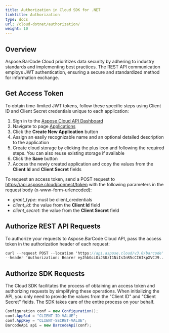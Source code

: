 ```yaml
---
title: Authorization in Cloud SDK for .NET
linktitle: Authorization
type: docs
url: /cloud-dotnet/authorization/
weight: 10
---
```


## **Overview**
Aspose.BarCode Cloud prioritizes data security by adhering to industry standards and implementing best practices. The REST API communication employs JWT authentication, ensuring a secure and standardized method for information exchange.

## **Get Access Token**
To obtain time-limited JWT tokens, follow these specific steps using Client ID and Client Secret credentials unique to each application:

1. Sign in to the [Aspose Cloud API Dashboard](https://dashboard.aspose.cloud/)
2. Navigate to page [Applications](https://dashboard.aspose.cloud/applications)
3. Click the **Create New Application** button
4. Assign an easily recognizable name and an optional detailed description to the application
5. Create cloud storage by clicking the plus icon and following the required steps. You can also reuse existing storage if available
6. Click the **Save** button
7. Access the newly created application and copy the values from the **Client Id** and **Client Secret** fields

To request an access token, send a POST request to https://api.aspose.cloud/connect/token with the following parameters in the request body (x-www-form-urlencoded):

- *grant_type*: must be client_credentials
- *client_id*: the value from the **Client Id** field
- *client_secret*: the value from the **Client Secret** field


## **Authorize REST API Requests**
To authorize your requests to Aspose.BarCode Cloud API, pass the access token in the authorization header of each request:

```csharp
curl --request POST --location 'https://api.aspose.cloud/v3.0/barcode' \
--header 'Authorization: Bearer eyJhbGciOiJSUzI1NiIsInR5cCI6IkpXVCJ9...l8v7jUV-mLjEdQ'

```

## **Authorize SDK Requests**
The Cloud SDK facilitates the process of obtaining an access token and authorizing requests by simplifying these operations. When initializing the API, you only need to provide the values from the "Client ID" and "Client Secret" fields. The SDK takes care of the entire process on your behalf.

```csharp
Configuration conf = new Configuration();
conf.AppSid = "CLIENT-ID-VALUE";
conf.AppKey = "CLIENT-SECRET-VALUE";
BarcodeApi api = new BarcodeApi(conf);

```